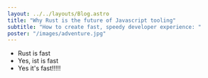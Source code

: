 ```yaml
---
layout: ../../layouts/Blog.astro
title: "Why Rust is the future of Javascript tooling"
subtitle: "How to create fast, speedy developer experience: "
poster: "/images/adventure.jpg"
---
```


- Rust is fast
- Yes, ist is fast
- Yes it's fast!!!!!